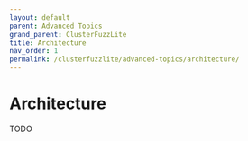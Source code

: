 ```yaml
---
layout: default
parent: Advanced Topics
grand_parent: ClusterFuzzLite
title: Architecture
nav_order: 1
permalink: /clusterfuzzlite/advanced-topics/architecture/
---
```


# Architecture

TODO
